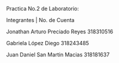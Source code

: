 Practica No.2 de Laboratorio:

Integrantes | No. de Cuenta

Jonathan Arturo Preciado Reyes 318310516

Gabriela López Diego 318243485

Juan Daniel San Martin Macias 318181637
